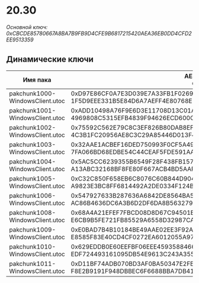 # 20.30

###### Основной ключ: 0xCBCDE85780667A8BA7B9FB9D4CFE9B6817215420AEA36EB0DD4CFD2EE9513359

## Динамические ключи

| Имя пака                              | AES Ключ</br>GUID                                                                                            | HiRes Текстуры |
|-----------------------------------|---------------------------------------------------------------------------------------------------------|-------------------|
| pakchunk1000-WindowsClient.utoc   | 0xD97E86CF0A7E3D039E7A33FB1F0269F7C68EF694D50E75FFB79A5EE566B85B21</br>1F5D9EEE331B5E84D6A7AEFF4E80768E | ❌                 |
| pakchunk1001-WindowsClient.utoc   | 0xADD10498A76F9E6D3E11708D13C01A2F75CEBD559F2DD31539F6582A3E0ACF08</br>4969808C5315EFB4839F94626ECD600C | ❌                 |
| pakchunk1002-WindowsClient.utoc   | 0x75592C562E79C8C3EF826B80DAB8EF9720E5C92AD038AF30987DDA6BAF70B59A</br>4C3B1FC20956AE8C3C29A85446D013F4 | ❌                 |
| pakchunk1003-WindowsClient.utoc   | 0x32AAE1ACBEF16DED750993F0CF5A494F1F0CF3250719EFD51CBDBD54A94A54A8</br>7FA066BD68EDBE54C44CEAF5FDE591AA | ❌                 |
| pakchunk1004-WindowsClient.utoc   | 0x5AC5CC6239355B6549F28F438FB157B1A2AF1CD787C9DAF6909122C0F4483305</br>A13ABC32168BF8FE80F667ACB4BD5AAF | ❌                 |
| pakchunk1005-WindowsClient.utoc   | 0xC32C850F658EB6C8076C60B844D904BCB14D81B65685199CBBC9501E0D140453</br>A9823E3BC8FF6814492A2DE0334F124B | ❌                 |
| pakchunk1006-WindowsClient.utoc   | 0x547927633B287636A6842DE8564BA52FBB0CA6C464C3D65C09C4A0BAFF5B6523</br>AC86B4636DC6A3B6D2DF6DA8B5632796 | ❌                 |
| pakchunk1008-WindowsClient.utoc   | 0x68A4A21EFEF7FBCD08D8D67C94501B57B091C9118EE0B37D27B6BA823879D5BE</br>E6CB9B5FE721FB85529A6558D32987CA | ❌                 |
| pakchunk1009-WindowsClient.utoc   | 0xE0BAD7B4B10184BE49AAE02EE3F92AD438216F8FF7E796113ADDDC89783ECAC1</br>E8585F83E40CD4CF0272EA6012055A97 | ❌                 |
| pakchunk1010-WindowsClient.utoc   | 0x629EDDB0E60EEFBF06EEE4593588466A0D9D893EF4BE1BB68405AF933BED1E38</br>EDF724493161095DB54E9613C243A355 | ❌                 |
| pakchunk1011-WindowsClient.utoc   | 0xD11BF74ADB070BD3AF0BA50347E2FE08B833EB713EA8699EFB3C3AB1E6DDDAE7</br>F8E2B9191F948DBBEC6F6688BBA7DB41 | ❌                 |

